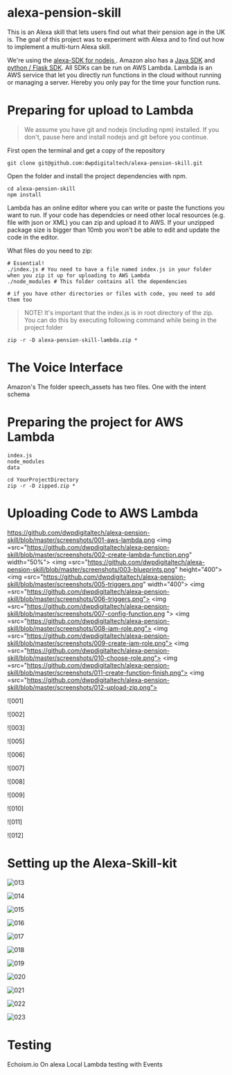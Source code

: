# alexa-pension-skill
This is an Alexa skill that lets users find out what their pension age in the UK is. The goal of this project was to experiment with Alexa and to find out how to implement a multi-turn Alexa skill.

We're using the [alexa-SDK for nodejs ](https://github.com/alexa/alexa-skills-kit-sdk-for-nodejs "alexa-SDK for nodejs "). Amazon also has a [Java SDK](https://github.com/amzn/alexa-skills-kit-java "SDK for Java") and [python / Flask SDK](https://github.com/amzn/alexa-skills-kit-java "python / Flask SDK"). All SDKs can be run on AWS Lambda. Lambda is an AWS service that let you directly run functions in the cloud without running or managing a server. Hereby you only pay for the time your function runs.


# Preparing for upload to Lambda
> We assume you have git and nodejs (including npm) installed. If you don't, pause here and install nodejs and git before you continue. 

First open the terminal and get a copy of the repository
```
git clone git@github.com:dwpdigitaltech/alexa-pension-skill.git
```

Open the folder and install the project dependencies with npm.
```
cd alexa-pension-skill
npm install
``` 

Lambda has an online editor where you can write or paste the functions you want to run. If your code has dependcies or need other local resources (e.g. file with json or XML) you can zip and upload it to AWS. If your unzipped package size is bigger than 10mb you won't be able to edit and update the code in the editor.

What files do you need to zip:

```
# Essential! 
./index.js # You need to have a file named index.js in your folder when you zip it up for uploading to AWS Lambda
./node_modules # This folder contains all the dependencies

# if you have other directories or files with code, you need to add them too
```

> NOTE!
> It's important that the index.js is in root directory of the zip.
> You can do this by executing following command while being in the project folder
```
zip -r -D alexa-pension-skill-lambda.zip *
```


# The Voice Interface
Amazon's
The folder speech_assets has two files. One with the intent schema 



# Preparing the project for AWS Lambda
```
index.js
node_modules
data
```


```
cd YourProjectDirectory
zip -r -D zipped.zip *
```
# Uploading Code to AWS Lambda

 https://github.com/dwpdigitaltech/alexa-pension-skill/blob/master/screenshots/001-aws-lambda.png
<img =src="https://github.com/dwpdigitaltech/alexa-pension-skill/blob/master/screenshots/002-create-lambda-function.png" width="50%">
<img =src="https://github.com/dwpdigitaltech/alexa-pension-skill/blob/master/screenshots/003-blueprints.png" height="400">
<img =src="https://github.com/dwpdigitaltech/alexa-pension-skill/blob/master/screenshots/005-triggers.png" width="400">
<img =src="https://github.com/dwpdigitaltech/alexa-pension-skill/blob/master/screenshots/006-triggers.png">
<img =src="https://github.com/dwpdigitaltech/alexa-pension-skill/blob/master/screenshots/007-config-function.png ">
<img =src="https://github.com/dwpdigitaltech/alexa-pension-skill/blob/master/screenshots/008-iam-role.png">
<img =src="https://github.com/dwpdigitaltech/alexa-pension-skill/blob/master/screenshots/009-create-iam-role.png">
<img =src="https://github.com/dwpdigitaltech/alexa-pension-skill/blob/master/screenshots/010-choose-role.png">
<img =src="https://github.com/dwpdigitaltech/alexa-pension-skill/blob/master/screenshots/011-create-function-finish.png">
<img =src="https://github.com/dwpdigitaltech/alexa-pension-skill/blob/master/screenshots/012-upload-zip.png">


![001]

![002]

![003]

![005]

![006]

![007]

![008]

![009]

![010]

![011]

![012]

# Setting up the Alexa-Skill-kit
[013]: https://github.com/dwpdigitaltech/alexa-pension-skill/blob/master/screenshots/013-alexa-skills.png
[014]: https://github.com/dwpdigitaltech/alexa-pension-skill/blob/master/screenshots/014-alexa-skills-kit.png
[015]: https://github.com/dwpdigitaltech/alexa-pension-skill/blob/master/screenshots/015-create-new-skill.png
[016]: https://github.com/dwpdigitaltech/alexa-pension-skill/blob/master/screenshots/016-config-interaction-model.png
[017]: https://github.com/dwpdigitaltech/alexa-pension-skill/blob/master/screenshots/017-custom-slot-type.png
[018]: https://github.com/dwpdigitaltech/alexa-pension-skill/blob/master/screenshots/018-connect-to-lambda.png
[019]: https://github.com/dwpdigitaltech/alexa-pension-skill/blob/master/screenshots/019-get-app-id.png
[020]: https://github.com/dwpdigitaltech/alexa-pension-skill/blob/master/screenshots/020-set-appid-in-env-var.png
[021]: https://github.com/dwpdigitaltech/alexa-pension-skill/blob/master/screenshots/021-lambda-test-session-start-event.png
[022]: https://github.com/dwpdigitaltech/alexa-pension-skill/blob/master/screenshots/022-lambda-success.png
[023]: https://github.com/dwpdigitaltech/alexa-pension-skill/blob/master/screenshots/023-test-interface.png

![013]

![014]

![015]

![016]

![017]

![018]

![019]

![020]

![021]

![022]

![023]
# Testing
Echoism.io
On alexa
Local Lambda testing with Events
